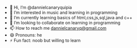 - 👋 Hi, I’m @dannielcanaryquipia
- 👀 I’m interested in music and learning in programming
- 🌱 I’m currently learning basics of html,css,js,sql,java and c++
- 💞️ I’m looking to collaborate on learning in programming
- 📫 How to reach me dannielcanaryq@gmail.com
- 😄 Pronouns: he
- ⚡ Fun fact: noob but willing to learn

<!---
dannielcanaryquipia/dannielcanaryquipia is a ✨ special ✨ repository because its `README.md` (this file) appears on your GitHub profile.
You can click the Preview link to take a look at your changes.
--->
